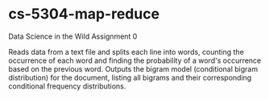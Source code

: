 # cs-5304-map-reduce
Data Science in the Wild Assignment 0

Reads data from a text file and splits each line into words, counting the occurrence of each word and finding the probability of a word's occurrence based on the previous word. Outputs the bigram model (conditional bigram distribution) for the document, listing all bigrams and their corresponding conditional frequency distributions.
